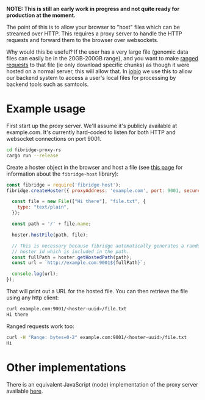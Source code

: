 **NOTE: This is still an early work in progress and not quite ready for
production at the moment.**

The point of this is to allow your browser to "host" files which can be
streamed over HTTP. This requires a proxy server to handle the HTTP requests
and forward them to the browser over websockets.

Why would this be useful? If the user has a very large file (genomic data files
can easily be in the 20GB-200GB range), and you want to make
[ranged requests](https://developer.mozilla.org/en-US/docs/Web/HTTP/Range_requests)
to that file (ie only download specific chunks) as though it were hosted on a
normal server, this will allow that. In [iobio](http://iobio.io/) we use this
to allow our backend system to access a user's local files for processing by
backend tools such as samtools.

# Example usage

First start up the proxy server. We'll assume it's publicly available at
example.com. It's currently hard-coded to listen for both HTTP and websocket
connections on port 9001.

```bash
cd fibridge-proxy-rs
cargo run --release
```

Create a hoster object in the browser and host a file (see
[this page](https://github.com/anderspitman/fibridge-host-js) for information
about the `fibridge-host` library):

```javascript
const fibridge = require('fibridge-host');
fibridge.createHoster({ proxyAddress: 'example.com', port: 9001, secure: false }).then((hoster) => {

  const file = new File(["Hi there"], "file.txt", {
    type: "text/plain",
  });

  const path = '/' + file.name;

  hoster.hostFile(path, file);

  // This is necessary because fibridge automatically generates a randomized
  // hoster id which is included in the path.
  const fullPath = hoster.getHostedPath(path);
  const url = `http://example.com:9001${fullPath}`;

  console.log(url);
});
```

That will print out a URL for the hosted file. You can then retrieve the file
using any http client:

```bash
curl example.com:9001/<hoster-uuid>/file.txt
Hi there
```

Ranged requests work too:
```bash
curl -H "Range: bytes=0-2" example.com:9001/<hoster-uuid>/file.txt
Hi
```

# Other implementations
There is an equivalent JavaScript (node) implementation of the proxy server
available
[here](https://github.com/anderspitman/fibridge-proxy-js).
